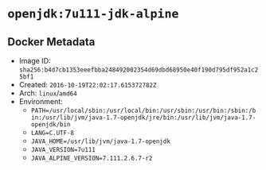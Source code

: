 # `openjdk:7u111-jdk-alpine`

## Docker Metadata

- Image ID: `sha256:b4d7cb1353eeefbba248492002354d69dbd68950e40f190d795df952a1c25bf1`
- Created: `2016-10-19T22:02:17.615372782Z`
- Arch: `linux`/`amd64`
- Environment:
  - `PATH=/usr/local/sbin:/usr/local/bin:/usr/sbin:/usr/bin:/sbin:/bin:/usr/lib/jvm/java-1.7-openjdk/jre/bin:/usr/lib/jvm/java-1.7-openjdk/bin`
  - `LANG=C.UTF-8`
  - `JAVA_HOME=/usr/lib/jvm/java-1.7-openjdk`
  - `JAVA_VERSION=7u111`
  - `JAVA_ALPINE_VERSION=7.111.2.6.7-r2`
